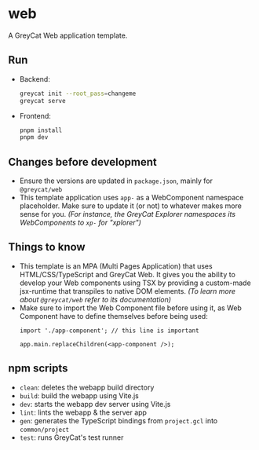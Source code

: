 # web

A GreyCat Web application template.

## Run
- Backend:
  ```bash
  greycat init --root_pass=changeme
  greycat serve
  ```
- Frontend:
  ```bash
  pnpm install
  pnpm dev
  ```

## Changes before development
- Ensure the versions are updated in `package.json`, mainly for `@greycat/web`
- This template application uses `app-` as a WebComponent namespace placeholder.
  Make sure to update it (or not) to whatever makes more sense for you. *(For instance, the GreyCat Explorer namespaces its WebComponents to `xp-` for "xplorer")*

## Things to know
- This template is an MPA (Multi Pages Application) that uses HTML/CSS/TypeScript and GreyCat Web.
  It gives you the ability to develop your Web components using TSX by providing a custom-made jsx-runtime that transpiles to native DOM elements. *(To learn more about `@greycat/web` refer to its documentation)*
- Make sure to import the Web Component file before using it, as Web Component have to define themselves before being used:
  ```tsx
  import './app-component'; // this line is important

  app.main.replaceChildren(<app-component />);
  ```

## npm scripts
- `clean`: deletes the webapp build directory
- `build`: build the webapp using Vite.js
- `dev`: starts the webapp dev server using Vite.js
- `lint`: lints the webapp & the server app
- `gen`: generates the TypeScript bindings from `project.gcl` into `common/project`
- `test`: runs GreyCat's test runner
